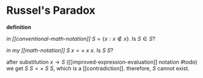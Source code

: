 # Russel's Paradox

**definition**

_in [[conventional-math-notation]]_ $S = \lbrace x : x \notin x \rbrace$. Is $S \in S$?

_in my [[math-notation]]_ $S\ x = \times\ x\ x$. Is $S\ S$?

after substitution $x \to S$ ([[improved-expression-evaluation]] notation #todo) we get $S\ S = \times\ S\ S$, which is a [[contradiction]]. therefore, $S$ cannot exist.
